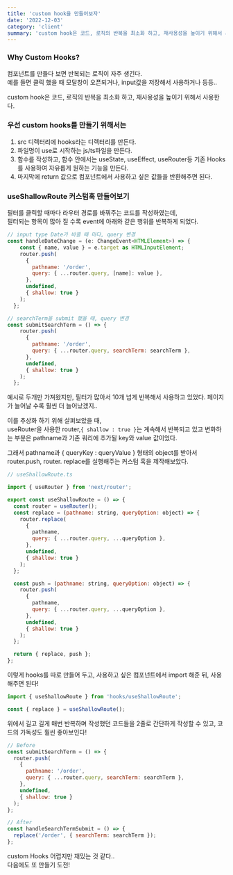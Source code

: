 ```yaml
---
title: 'custom hook을 만들어보자'
date: '2022-12-03'
category: 'client'
summary: 'custom hook은 코드, 로직의 반복을 최소화 하고, 재사용성을 높이기 위해서 사용한다. 나도 만들어보자!'
---
```


### Why Custom Hooks?

컴포넌트를 만들다 보면 반복되는 로직이 자주 생긴다.  
예를 들면 클릭 했을 때 모달창이 오픈되거나, input값을 저장해서 사용하거나 등등..

custom hook은 코드, 로직의 반복을 최소화 하고, 재사용성을 높이기 위해서 사용한다.

### 우선 custom hooks를 만들기 위해서는

1.  src 디렉터리에 hooks라는 디렉터리를 만든다.
2.  파일명이 use로 시작하는 js/ts파일을 만든다.
3.  함수를 작성하고, 함수 안에서는 useState, useEffect, useRouter등 기존 Hooks를 사용하여 자유롭게 원하는 기능을 만든다.
4.  마지막에 return 값으로 컴포넌트에서 사용하고 싶은 값들을 반환해주면 된다.

### useShallowRoute 커스텀훅 만들어보기

필터를 클릭할 때마다 라우터 경로를 바꿔주는 코드를 작성하였는데,  
필터되는 항목이 많아 질 수록 event에 아래와 같은 행위를 반복하게 되었다.

```js
// input type Date가 바뀔 때 마다, query 변경
const handleDateChange = (e: ChangeEvent<HTMLElement>) => {
    const { name, value } = e.target as HTMLInputElement;
    router.push(
      {
        pathname: '/order',
        query: { ...router.query, [name]: value },
      },
      undefined,
      { shallow: true }
    );
  };

// searchTerm을 submit 했을 때, query 변경
const submitSearchTerm = () => {
    router.push(
      {
        pathname: '/order',
        query: { ...router.query, searchTerm: searchTerm },
      },
      undefined,
      { shallow: true }
    );
  };

```

예시로 두개만 가져왔지만, 필터가 많아서 10개 넘게 반복해서 사용하고 있었다. 페이지가 늘어날 수록 훨씬 더 늘어났겠지..

이를 추상화 하기 위해 살펴보았을 때,  
useRouter을 사용한 router,`{ shallow : true }`는 계속해서 반복되고 있고 변화하는 부분은 pathname과 기존 쿼리에 추가될 key와 value 값이었다.

그래서 pathname과 { queryKey : queryValue } 형태의 object를 받아서 router.push, router. replace를 실행해주는 커스텀 훅을 제작해보았다.

```js
// useShallowRoute.ts

import { useRouter } from 'next/router';

export const useShallowRoute = () => {
  const router = useRouter();
  const replace = (pathname: string, queryOption: object) => {
    router.replace(
      {
        pathname,
        query: { ...router.query, ...queryOption },
      },
      undefined,
      { shallow: true }
    );
  };

  const push = (pathname: string, queryOption: object) => {
    router.push(
      {
        pathname,
        query: { ...router.query, ...queryOption },
      },
      undefined,
      { shallow: true }
    );
  };

  return { replace, push };
};
```

이렇게 hooks를 따로 만들어 두고, 사용하고 싶은 컴포넌트에서 import 해준 뒤, 사용해주면 된다!

```js
import { useShallowRoute } from 'hooks/useShallowRoute';

const { replace } = useShallowRoute();
```

위에서 길고 길게 매번 반복하며 작성했던 코드들을 2줄로 간단하게 작성할 수 있고, 코드의 가독성도 훨씬 좋아보인다!

```js
// Before
const submitSearchTerm = () => {
  router.push(
    {
      pathname: '/order',
      query: { ...router.query, searchTerm: searchTerm },
    },
    undefined,
    { shallow: true }
  );
};

// After
const handleSearchTermSubmit = () => {
  replace('/order', { searchTerm: searchTerm });
};
```

custom Hooks 어렵지만 재밌는 것 같다..  
다음에도 또 만들기 도전!
